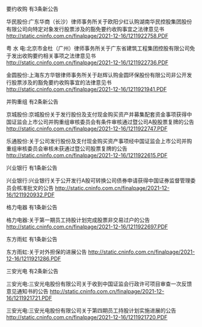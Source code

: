 要约收购 有3条新公告 

华民股份:广东华商（长沙）律师事务所关于欧阳少红认购湖南华民控股集团股份有限公司向特定对象发行股票涉及的豁免要约收购事宜之法律意见书 http://static.cninfo.com.cn/finalpage/2021-12-16/1211922758.PDF 

粤 水 电:北京市金杜（广州）律师事务所关于广东省建筑工程集团控股有限公司免于发出收购要约相关事项之法律意见书 http://static.cninfo.com.cn/finalpage/2021-12-16/1211922736.PDF 

金圆股份:上海东方华银律师事务所关于赵辉认购金圆环保股份有限公司非公开发行股票涉及的豁免要约收购事宜的法律意见书 http://static.cninfo.com.cn/finalpage/2021-12-16/1211921941.PDF 

并购重组 有2条新公告 

京城股份:京城股份关于发行股份及支付现金购买资产并募集配套资金事项获得中国证监会上市公司并购重组审核委员会有条件审核通过暨公司A股股票复牌的公告 http://static.cninfo.com.cn/finalpage/2021-12-16/1211922747.PDF 

乐通股份:关于公司发行股份及支付现金购买资产事项经中国证监会上市公司并购重组审核委员会审核未获通过暨公司股票复牌的公告 http://static.cninfo.com.cn/finalpage/2021-12-16/1211922615.PDF 

兴业银行 有1条新公告 

兴业银行:兴业银行关于公开发行A股可转换公司债券申请获得中国证券监督管理委员会核准批文的公告 http://static.cninfo.com.cn/finalpage/2021-12-16/1211920932.PDF 

格力电器 有1条新公告 

格力电器:关于第一期员工持股计划完成股票非交易过户的公告 http://static.cninfo.com.cn/finalpage/2021-12-16/1211922697.PDF 

东方雨虹 有1条新公告 

东方雨虹:关于对外担保的进展公告 http://static.cninfo.com.cn/finalpage/2021-12-16/1211921286.PDF 

三安光电 有2条新公告 

三安光电:三安光电股份有限公司关于收到中国证监会行政许可项目审查一次反馈意见通知书的公告 http://static.cninfo.com.cn/finalpage/2021-12-16/1211921721.PDF 

三安光电:三安光电股份有限公司关于第四期员工持股计划实施进展的公告 http://static.cninfo.com.cn/finalpage/2021-12-16/1211921720.PDF 

